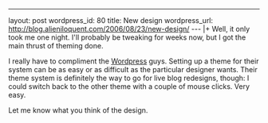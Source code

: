 --- 
layout: post
wordpress_id: 80
title: New design
wordpress_url: http://blog.alieniloquent.com/2006/08/23/new-design/
--- |+
Well, it only took me one night. I'll probably be tweaking for weeks now, but
I got the main thrust of theming done.

I really have to compliment the [Wordpress][1] guys. Setting up a theme for
their system can be as easy or as difficult as the particular designer wants.
Their theme system is definitely the way to go for live blog redesigns,
though: I could switch back to the other theme with a couple of mouse clicks.
Very easy.

Let me know what you think of the design.

   [1]: http://www.wordpress.org

